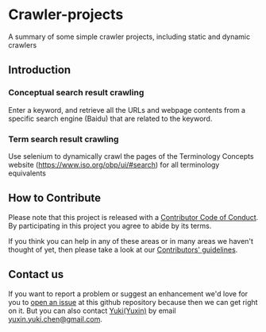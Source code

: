 # Crawler-projects
A summary of some simple crawler projects, including static and dynamic crawlers

## Introduction

### Conceptual search result crawling
Enter a keyword, and retrieve all the URLs and webpage contents from a specific search engine (Baidu) that are related to the keyword.

### Term search result crawling
Use selenium to dynamically crawl the pages of the Terminology Concepts website (https://www.iso.org/obp/ui/#search) for all terminology equivalents

## How to Contribute
Please note that this project is released with a [Contributor Code of Conduct](/CODE_OF_CONDUCT.md).
By participating in this project you agree to abide by its terms.              
         
If you think you can help in any of these areas or in many areas we haven't thought of yet, then please take a look at our [Contributors' guidelines](/CONTRIBUTING.md).          
           
## Contact us
If you want to report a problem or suggest an enhancement we'd love for you to [open an issue](../../issues) at this github repository because then we can get right on it. But you can also contact [Yuki(Yuxin)](https://github.com/KingOfOrikid) by email yuxin.yuki.chen@gmail.com.
